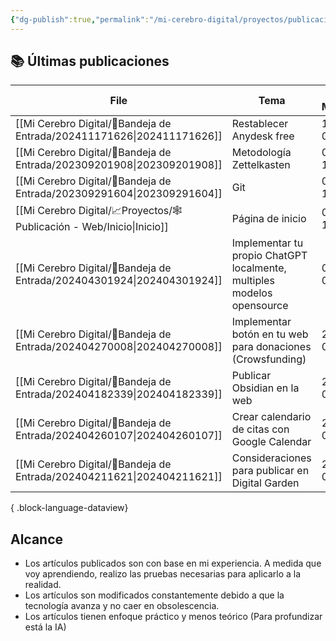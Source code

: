 ```yaml
---
{"dg-publish":true,"permalink":"/mi-cerebro-digital/proyectos/publicacion-web/inicio/","tags":["gardenEntry"]}
---
```



## 📚 Últimas publicaciones

| File                                                                      | Tema                                                                   | Ultima Modificación |
| ------------------------------------------------------------------------- | ---------------------------------------------------------------------- | ------------------- |
| [[Mi Cerebro Digital/📩Bandeja de Entrada/202411171626\|202411171626]] | Restablecer Anydesk free                                               | 18/11/2024 08:32:40 |
| [[Mi Cerebro Digital/📩Bandeja de Entrada/202309201908\|202309201908]] | Metodología Zettelkasten                                               | 06/05/2024 17:47:58 |
| [[Mi Cerebro Digital/📩Bandeja de Entrada/202309291604\|202309291604]] | Git                                                                    | 06/05/2024 17:45:34 |
| [[Mi Cerebro Digital/📈Proyectos/🕸️Publicación - Web/Inicio\|Inicio]] | Página de inicio                                                       | 06/05/2024 14:39:08 |
| [[Mi Cerebro Digital/📩Bandeja de Entrada/202404301924\|202404301924]] | Implementar tu propio ChatGPT localmente, multiples modelos opensource | 04/05/2024 00:51:01 |
| [[Mi Cerebro Digital/📩Bandeja de Entrada/202404270008\|202404270008]] | Implementar botón en tu web para donaciones (Crowsfunding)             | 27/04/2024 01:20:20 |
| [[Mi Cerebro Digital/📩Bandeja de Entrada/202404182339\|202404182339]] | Publicar Obsidian en la web                                            | 27/04/2024 00:07:08 |
| [[Mi Cerebro Digital/📩Bandeja de Entrada/202404260107\|202404260107]] | Crear calendario de citas con Google Calendar                          | 27/04/2024 00:06:51 |
| [[Mi Cerebro Digital/📩Bandeja de Entrada/202404211621\|202404211621]] | Consideraciones para publicar en Digital Garden                        | 27/04/2024 00:06:37 |

{ .block-language-dataview}


Alcance
---
- Los artículos publicados son con base en mi experiencia. A medida que voy aprendiendo, realizo las pruebas necesarias para aplicarlo a la realidad.
- Los artículos son modificados constantemente debido a que la tecnología avanza y no caer en obsolescencia.
- Los artículos tienen enfoque práctico y menos teórico (Para profundizar está la IA)